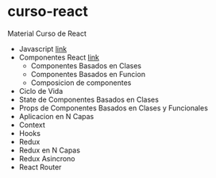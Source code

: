 # curso-react
Material Curso de React

- Javascript [link](https://github.com/docentedev/curso-react/tree/master/contenido/javascript)
- Componentes React [link](https://github.com/docentedev/curso-react/tree/master/contenido/componentes)
    - Componentes Basados en Clases
    - Componentes Basados en Funcion
    - Composicion de componentes
- Ciclo de Vida
- State de Componentes Basados en Clases
- Props de Componentes Basados en Clases y Funcionales
- Aplicacion en N Capas
- Context
- Hooks
- Redux
- Redux en N Capas
- Redux Asincrono
- React Router